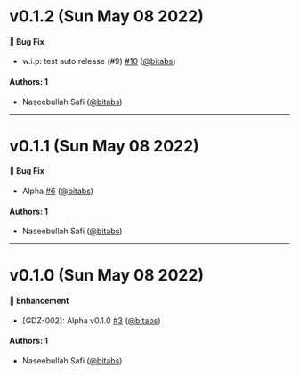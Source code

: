 # v0.1.2 (Sun May 08 2022)

#### 🐛 Bug Fix

- w.i.p: test auto release (#9) [#10](https://github.com/bitabs/godz/pull/10) ([@bitabs](https://github.com/bitabs))

#### Authors: 1

- Naseebullah Safi ([@bitabs](https://github.com/bitabs))

---

# v0.1.1 (Sun May 08 2022)

#### 🐛 Bug Fix

- Alpha [#6](https://github.com/bitabs/godz/pull/6) ([@bitabs](https://github.com/bitabs))

#### Authors: 1

- Naseebullah Safi ([@bitabs](https://github.com/bitabs))

---

# v0.1.0 (Sun May 08 2022)

#### 🚀 Enhancement

- [GDZ-002]: Alpha v0.1.0 [#3](https://github.com/bitabs/godz/pull/3) ([@bitabs](https://github.com/bitabs))

#### Authors: 1

- Naseebullah Safi ([@bitabs](https://github.com/bitabs))
